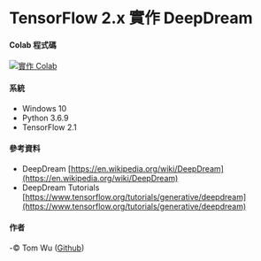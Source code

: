 # **TensorFlow 2.x** 實作 DeepDream 

#### **Colab 程式碼** <a href="https://colab.research.google.com/drive/179_a0OFb6IJYe0VxatLlPF-QaXz01Enz">
<img src="https://img.shields.io/badge/%E5%AF%A6%E4%BD%9C-Colab-yellow.svg?style=popout-square" alt="實作 Colab"></a>  

#### 系統    
* Windows 10
* Python 3.6.9 
* TensorFlow 2.1

#### 參考資料
* DeepDream [https://en.wikipedia.org/wiki/DeepDream](https://en.wikipedia.org/wiki/DeepDream)  
* DeepDream Tutorials [https://www.tensorflow.org/tutorials/generative/deepdream](https://www.tensorflow.org/tutorials/generative/deepdream)

#### 作者
<span> -&copy; Tom Wu (<a href="https://github.com/YenLinWu">Github</a>) </span>  
